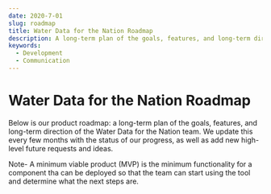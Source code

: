```yaml
---
date: 2020-7-01
slug: roadmap
title: Water Data for the Nation Roadmap
description: A long-term plan of the goals, features, and long-term direction of the Water Data for the Nation team.
keywords:
  - Development
  - Communication
---
```


# Water Data for the Nation Roadmap

Below is our product roadmap: a long-term plan of the goals, features,
and long-term direction of the Water Data for the Nation team. We update this every few months with the status of our progress, as well as add new
high-level future requests and ideas.

Note- A minimum viable product (MVP) is the minimum functionality for a component tha can be deployed so that the team can start using the tool and determine what the next steps are.


